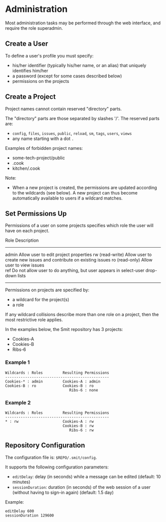 # Administration

Most administration tasks may be performed through the web interface, and require the role superadmin.

## Create a User

To define a user's profile you must specify:

- his/her identifier (typically his/her name, or an alias) that uniquely identifies him/her
- a password (except for some cases described below)
- permissions on the projects


## Create a Project

Project names cannot contain reserved "directory" parts.

The "directory" parts are those separated by slashes '/'. The reserved parts are:

- `config`, `files`, `issues`, `public`, `reload`, `sm`, `tags`, `users`, `views`
- any name starting with a dot `.`

Examples of forbidden project names:

- some-tech-project/public
- .cook
- kitchen/.cook

Note:

- When a new project is created, the permissions are updated according to the wildcards (see below). A new project can thus become automatically available to users if a wildcard matches.

## Set Permissions Up

Permissions of a user on some projects specifies which role the user will have on each project.


 Role    Description 
-------  ------------
admin    Allow user to edit project properties 
rw       (read-write) Allow user to create new issues and contribute on existing issues 
ro       (read-only) Allow user to view issues  
ref      Do not allow user to do anything, but user appears in select-user drop-down lists 
-------  ------------

Permissions on projects are specified by:

- a wildcard for the project(s)
- a role

If any wildcard collisions describe more than one role on a project, then the most restrictive role applies.

In the examples below, the Smit repository has 3 projects:

- Cookies-A
- Cookies-B
- Ribs-6

### Example 1

```
Wildcards : Roles         Resulting Permissions
-----------------------------------------------
Cookies-* : admin         Cookies-A : admin
Cookies-B : ro            Cookies-B : ro
                             Ribs-6 : none
```

### Example 2

```
Wildcards : Roles         Resulting Permissions
-----------------------------------------------
* : rw                    Cookies-A : rw
                          Cookies-B : rw
                             Ribs-6 : rw
```


## Repository Configuration

The configuration file is: `$REPO/.smit/config`.

It supports the following configuration parameters:

- `editDelay`: delay (in seconds) while a message can be edited (default: 10 minutes)
- `sessionDuration`: duration (in seconds) of the web session of a user (without having to sign-in again) (default: 1.5 day)


Example:

```
editDelay 600
sessionDuration 129600
```

